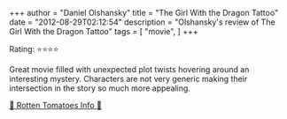 +++
author = "Daniel Olshansky"
title = "The Girl With the Dragon Tattoo"
date = "2012-08-29T02:12:54"
description = "Olshansky's review of The Girl With the Dragon Tattoo"
tags = [
    "movie",
]
+++

Rating: ⭐⭐⭐⭐

Great movie filled with unexpected plot twists hovering around an interesting mystery. Characters are not very generic making their intersection in the story so much more appealing.

[🍅 Rotten Tomatoes Info 🍅](https://www.rottentomatoes.com//m/the_girl_with_the_dragon_tattoo)